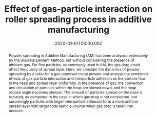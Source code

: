 ---
title: 'Effect of gas-particle interaction on roller spreading process in additive manufacturing'

# Authors
# If you created a profile for a user (e.g. the default `admin` user), write the username (folder name) here
# and it will be replaced with their full name and linked to their profile.
authors:
  - admin
  - Mehrdad Pasha
  - Mojtaba Ghadiri

# Author notes (optional)
#author_notes:
#  - 'Equal contribution'
#  - 'Equal contribution'

date: '2020-01-01T00:00:00Z'
doi: 'https://doi.org/10.1016/j.powtec.2020.05.119'

# Schedule page publish date (NOT publication's date).
#publishDate: '2020-01-01T00:00:00Z'

# Publication type.
# Legend: 0 = Uncategorized; 1 = Conference paper; 2 = Journal article;
# 3 = Preprint / Working Paper; 4 = Report; 5 = Book; 6 = Book section;
# 7 = Thesis; 8 = Patent
publication_types: ['2']

# Publication name and optional abbreviated publication name.
publication: In *Powder Techonology*
publication_short: In *PT*

abstract: Powder spreading in Additive Manufacturing (AM) has been analysed extensively by the Discrete Element Method, but without considering the presence of ambient gas. For fine particles, as commonly used in AM, the gas drag could affect the quality of spread layer. Here, we consider the dynamics of powder spreading by a roller for a gas-atomised metal powder and analyse the combined effects of gas-particle interaction and interparticle adhesion on the particle flow in the heap and spread layer uniformity. In the presence of gas, the convection and circulation of particles within the heap are slowed down, and the heap repose angle becomes steeper. The amount of particles spread on the base is reduced, as compared to the case in which gas drag is not considered, but surprisingly particles with larger interparticle adhesion form a more uniform spread layer with larger total particle volume when gas drag is taken into account.

# Summary. An optional shortened abstract.
#summary: 

tags: [Additive manufacturing, Powder spreading, DEM-CFD, Spread layer, Flowability, Spreadability]

# Display this page in the Featured widget?
featured: true

# Custom links (uncomment lines below)
# links:
# - name: Custom Link
#   url: http://example.org

url_pdf: ''
url_code: ''
url_dataset: ''
url_poster: ''
url_project: ''
url_slides: ''
url_source: ''
url_video: ''

# Featured image
# To use, add an image named `featured.jpg/png` to your page's folder.
image:
  caption: 'Image credit: [**Unsplash**](https://unsplash.com/photos/pLCdAaMFLTE)'
  focal_point: ''
  preview_only: false

# Associated Projects (optional).
#   Associate this publication with one or more of your projects.
#   Simply enter your project's folder or file name without extension.
#   E.g. `internal-project` references `content/project/internal-project/index.md`.
#   Otherwise, set `projects: []`.
projects:
  - []

# Slides (optional).
#   Associate this publication with Markdown slides.
#   Simply enter your slide deck's filename without extension.
#   E.g. `slides: "example"` references `content/slides/example/index.md`.
#   Otherwise, set `slides: ""`.
slides: ""
---